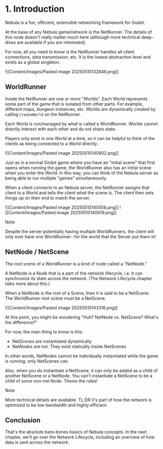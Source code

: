 # 1. Introduction
Nebula is a fun, efficient, extensible networking framework for Godot.

At the base of any Nebula game/network is the NetRunner. The details of this node doesn't really matter much here (although more technical deep-dives are available if you are interested).

For now, all you need to know is the NetRunner handles all client connections, data transmission, etc. It is the lowest abstraction level and exists as a global singleton.

![[Content/Images/Pasted image 20250510132846.png]]

## WorldRunner
Inside the NetRunner are one or more "Worlds". Each World represents some part of the game that is isolated from other parts. For example, different maps, dungeon instances, etc. Worlds are dynamically created by calling `CreateWorld` on the NetRunner.

Each World is run/managed by what is called a WorldRunner. Worlds cannot directly interact with each other and do not share state.

Players only exist in one World at a time, so it can be helpful to think of the clients as being connected to a World directly.

![[Content/Images/Pasted image 20250510140902.png]]


Just as in a normal Godot game where you have an "initial scene" that first opens when running the game, the WorldRunner also has an initial scene when you enter the World. In this way, you can think of the Nebula server as being able to run multiple "games" simultaneously.

When a client connects to an Nebula server, the NetRunner assigns that client to a World and tells the client what the scene is. The client then sets things up on their end to match the server.

![[Content/Images/Pasted image 20250510140558.png]]
![[Content/Images/Pasted image 20250510140619.png]]

> [!NOTE]
> 
> Despite the server potentially having multiple WorldRunners, the client will only ever have one WorldRunner--for the world that the Server put them in!

## NetNode / NetScene

The root scene of a WorldRunner is a kind of node called a "NetNode."

A NetNode is a Node that is a part of the network lifecycle, i.e. it can synchronize its state across the network. (The Network Lifecycle chapter talks more about this.)

When a NetNode is the root of a Scene, then it is said to be a NetScene. The WorldRunner root scene must be a NetScene.

![[Content/Images/Pasted image 20250510143316.png]]

At this point, you might be wondering "Huh? NetNode vs. NetScene? What's the difference?"

For now, the main thing to know is this:
* Net*Scenes* are instantiated dynamically
* Net*Nodes* are not. They exist statically inside NetScenes

In other words, NetNodes cannot be individually instantiated while the game is running; only NetScenes can.

Also, when you do instantiate a NetScene, it can only be added as a child of another NetScene or a NetNode. You can't instantiate a NetScene to be a child of some non-net Node. Thems the rules!

>[!NOTE]
>
>More technical details are available. TL;DR it's part of how the network is optimized to be low bandwidth and highly efficient.

## Conclusion
That's the absolute bare-bones basics of Nebula concepts. In the next chapter, we'll go over the Network Lifecycle, including an overview of how data is sent across the network.